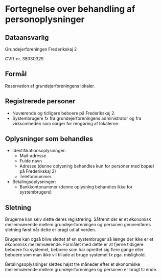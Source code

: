 # Fortegnelse over behandling af personoplysninger

## Dataansvarlig

Grundejerforeningen Frederikskaj 2

CVR-nr. 38030329

## Formål

Reservation af grundejerforeningens lokaler.

## Registrerede personer

- Nuværende og tidligere beboere på Frederikskaj 2.
- Systembrugere fx fra grundejerforeningens administrator og fra virksomheden som sørger for rengøring af lokalerne.

## Oplysninger som behandles

- Identifikationsoplysninger:
    - Mail-adresse
    - Fulde navn
    - Adresse (denne oplysning behandles kun for personer med bopæl på Frederikskaj 2)
    - Telefonnummer.
- Betalingsoplysninger:
    - Bankkontonummer (denne oplysning behandles ikke for systembrugere)

## Sletning

Brugerne kan selv slette deres registrering. Såfremt der er et økonomisk mellemværende mellem grundejerforeningen og personen gennemføres sletning først når dette er bragt ud af verden.

Brugere kan også blive slettet af en systembruger så længe der ikke er et økonomisk mellemværende. Formålet med dette er at fjerne tidligere beboere fra systemet, beboere som har oprettet sig flere gange eller beboere som man ikke vil tillade at bruge systemet fx pga. mislighold.

Betalingsoplysninger slettes højst tre måneder efter et økonomiske mellemværende mellem grundejerforeningen og personen er bragt til ende.

